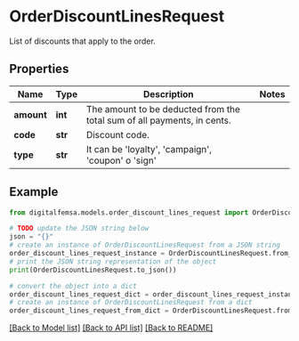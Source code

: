 # OrderDiscountLinesRequest

List of discounts that apply to the order.

## Properties

Name | Type | Description | Notes
------------ | ------------- | ------------- | -------------
**amount** | **int** | The amount to be deducted from the total sum of all payments, in cents. | 
**code** | **str** | Discount code. | 
**type** | **str** | It can be &#39;loyalty&#39;, &#39;campaign&#39;, &#39;coupon&#39; o &#39;sign&#39; | 

## Example

```python
from digitalfemsa.models.order_discount_lines_request import OrderDiscountLinesRequest

# TODO update the JSON string below
json = "{}"
# create an instance of OrderDiscountLinesRequest from a JSON string
order_discount_lines_request_instance = OrderDiscountLinesRequest.from_json(json)
# print the JSON string representation of the object
print(OrderDiscountLinesRequest.to_json())

# convert the object into a dict
order_discount_lines_request_dict = order_discount_lines_request_instance.to_dict()
# create an instance of OrderDiscountLinesRequest from a dict
order_discount_lines_request_from_dict = OrderDiscountLinesRequest.from_dict(order_discount_lines_request_dict)
```
[[Back to Model list]](../README.md#documentation-for-models) [[Back to API list]](../README.md#documentation-for-api-endpoints) [[Back to README]](../README.md)


